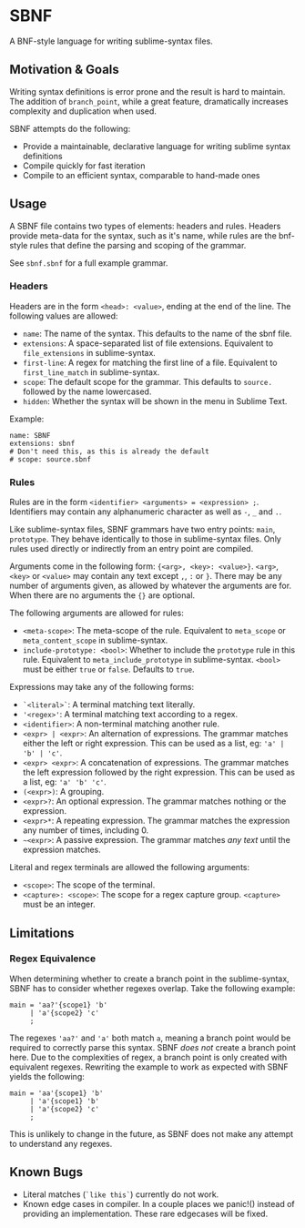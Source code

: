 # SBNF

A BNF-style language for writing sublime-syntax files.

## Motivation & Goals

Writing syntax definitions is error prone and the result is hard to maintain.
The addition of `branch_point`, while a great feature, dramatically increases
complexity and duplication when used.

SBNF attempts do the following:
* Provide a maintainable, declarative language for writing sublime syntax
  definitions
* Compile quickly for fast iteration
* Compile to an efficient syntax, comparable to hand-made ones

## Usage

A SBNF file contains two types of elements: headers and rules. Headers provide
meta-data for the syntax, such as it's name, while rules are the bnf-style rules
that define the parsing and scoping of the grammar.

See `sbnf.sbnf` for a full example grammar.

### Headers

Headers are in the form `<head>: <value>`, ending at the end of the line. The
following values are allowed:

* `name`: The name of the syntax. This defaults to the name of the sbnf file.
* `extensions`: A space-separated list of file extensions. Equivalent to
  `file_extensions` in sublime-syntax.
* `first-line`: A regex for matching the first line of a file. Equivalent to
  `first_line_match` in sublime-syntax.
* `scope`: The default scope for the grammar. This defaults to `source.`
  followed by the name lowercased.
* `hidden`: Whether the syntax will be shown in the menu in Sublime Text.

Example:

```
name: SBNF
extensions: sbnf
# Don't need this, as this is already the default
# scope: source.sbnf
```

### Rules

Rules are in the form `<identifier> <arguments> = <expression> ;`.
Identifiers may contain any alphanumeric character as well as `-`, `_` and `.`.

Like sublime-syntax files, SBNF grammars have two entry points: `main`,
`prototype`. They behave identically to those in sublime-syntax files. Only
rules used directly or indirectly from an entry point are compiled.

Arguments come in the following form: `{<arg>, <key>: <value>}`. `<arg>`,
`<key>` or `<value>` may contain any text except `,`, `:` or `}`. There may be
any number of arguments given, as allowed by whatever the arguments are for.
When there are no arguments the `{}` are optional.

The following arguments are allowed for rules:

* `<meta-scope>`: The meta-scope of the rule. Equivalent to `meta_scope` or
  `meta_content_scope` in sublime-syntax.
* `include-prototype: <bool>`: Whether to include the `prototype` rule in this
  rule. Equivalent to `meta_include_prototype` in sublime-syntax. `<bool>` must
  be either `true` or `false`. Defaults to `true`.

Expressions may take any of the following forms:

* `` `<literal>` ``: A terminal matching text literally.
* `'<regex>'`: A terminal matching text according to a regex.
* `<identifier>`: A non-terminal matching another rule.
* `<expr> | <expr>`: An alternation of expressions. The grammar matches either
  the left or right expression. This can be used as a list, eg:
  `'a' | 'b' | 'c'`.
* `<expr> <expr>`: A concatenation of expressions. The grammar matches the left
  expression followed by the right expression. This can be used as a list, eg:
  `'a' 'b' 'c'`.
* `(<expr>)`: A grouping.
* `<expr>?`: An optional expression. The grammar matches nothing or the
  expression.
* `<expr>*`: A repeating expression. The grammar matches the expression any
  number of times, including 0.
* `~<expr>`: A passive expression. The grammar matches *any text* until the
  expression matches.

Literal and regex terminals are allowed the following arguments:

* `<scope>`: The scope of the terminal.
* `<capture>: <scope>`: The scope for a regex capture group. `<capture>` must be
  an integer.

## Limitations

### Regex Equivalence

When determining whether to create a branch point in the sublime-syntax, SBNF
has to consider whether regexes overlap. Take the following example:

```
main = 'aa?'{scope1} 'b'
     | 'a'{scope2} 'c'
     ;
```

The regexes `'aa?'` and `'a'` both match `a`, meaning a branch point would be
required to correctly parse this syntax. SBNF *does not* create a branch point
here. Due to the complexities of regex, a branch point is only created with
equivalent regexes. Rewriting the example to work as expected with SBNF yields
the following:

```
main = 'aa'{scope1} 'b'
     | 'a'{scope1} 'b'
     | 'a'{scope2} 'c'
     ;
```

This is unlikely to change in the future, as SBNF does not make any attempt to
understand any regexes.

## Known Bugs

* Literal matches (`` `like this` ``) currently do not work.
* Known edge cases in compiler. In a couple places we panic!() instead of
  providing an implementation. These rare edgecases will be fixed.
